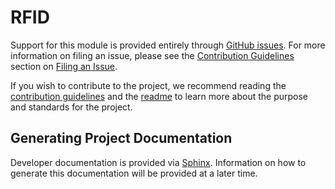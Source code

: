 # RFID

Support for this module is provided entirely through [GitHub issues][issues].  For more information on filing an
issue, please see the [Contribution Guidelines][contributing] section on [Filing an Issue][contributing-issue].

If you wish to contribute to the project, we recommend reading the [contribution guidelines][contributing] and the
[readme][readme] to learn more about the purpose and standards for the project.

## Generating Project Documentation

Developer documentation is provided via [Sphinx][sphinx].  Information on how to generate this documentation will be
provided at a later time.

[readme]:             https://github.com/andrewvaughan/rfid/blob/master/README.md
[contributing]:       https://github.com/andrewvaughan/rfid/blob/master/.github/CONTRIBUTING.md
[contributing-issue]: https://github.com/andrewvaughan/rfid/blob/master/.github/CONTRIBUTING.md#ways-to-contribute

[issues]:             https://github.com/andrewvaughan/rfid/issues

[sphinx]:             http://www.sphinx-doc.org/
